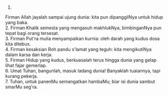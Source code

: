1.
Firman Allah jayalah sampai ujung dunia:
kita pun dipanggilNya untuk hidup yang baka.
<br>
2.
Firman Khalik semesta yang mengasuh makhlukNya,
bimbinganNya pun tepat bagi orang tersesat.
<br>
3.
Firman Put'ra mulia menyampaikan kurnia:
oleh darah yang kudus dosa kita ditebus.
<br>
4.
Firman kesaksian Roh pandu s'lamat yang teguh:
kita mengikutiNya dalam karsa dan kerja.
<br>
5.
Firman Hidup yang kudus, berkuasalah terus
hingga dunia yang gelap lihat fajar gemerlap.
<br>
6.
Umat Tuhan, bangunlah, masuk ladang dunia!
Banyaklah tuaiannya, tapi kurang pekerja.
<br>
7.
Tuhan, untuk panenMu semangatkan hambaMu;
biar isi dunia sambut sinarMu seg'ra.